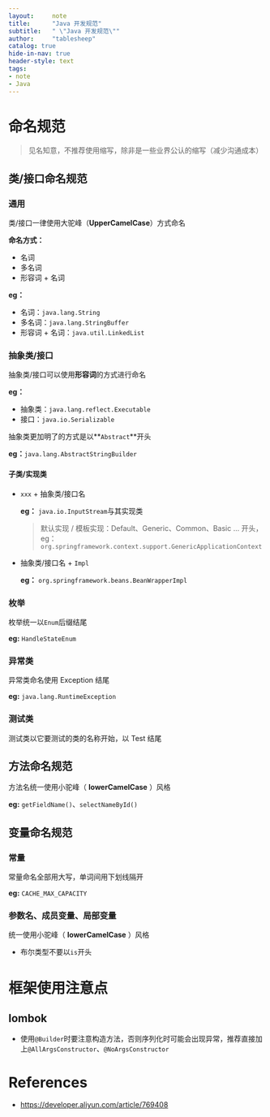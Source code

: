 ```yaml
---
layout:     note
title:      "Java 开发规范"
subtitle:   " \"Java 开发规范\""
author:     "tablesheep"
catalog: true
hide-in-nav: true
header-style: text
tags:
- note
- Java
---
```




# 命名规范

> 见名知意，不推荐使用缩写，除非是一些业界公认的缩写（减少沟通成本）



## 类/接口命名规范

### 通用

类/接口一律使用大驼峰（**UpperCamelCase**）方式命名

**命名方式：**

- 名词 
- 多名词
- 形容词 + 名词

**eg：**

- 名词：`java.lang.String`
- 多名词：`java.lang.StringBuffer`
- 形容词 + 名词：`java.util.LinkedList`



### 抽象类/接口

抽象类/接口可以使用**形容词**的方式进行命名

**eg：**

- 抽象类：`java.lang.reflect.Executable`
- 接口：`java.io.Serializable`



抽象类更加明了的方式是以**`Abstract`**开头

**eg：**`java.lang.AbstractStringBuilder`



#### 子类/实现类

- `xxx` + 抽象类/接口名

  **eg：** `java.io.InputStream`与其实现类

  > 默认实现 / 模板实现：Default、Generic、Common、Basic ... 开头，eg：`org.springframework.context.support.GenericApplicationContext`

  

- 抽象类/接口名 + `Impl`

  **eg：** `org.springframework.beans.BeanWrapperImpl`

  

### 枚举

枚举统一以`Enum`后缀结尾

**eg:** `HandleStateEnum`



### 异常类

异常类命名使用 Exception 结尾

**eg:** `java.lang.RuntimeException`



### 测试类

测试类以它要测试的类的名称开始，以 Test 结尾





## 方法命名规范

方法名统一使用小驼峰（ **lowerCamelCase** ）风格

**eg:** `getFieldName()`、`selectNameById()`



## 变量命名规范

### 常量

常量命名全部用大写，单词间用下划线隔开

**eg:** `CACHE_MAX_CAPACITY`



### 参数名、成员变量、局部变量

统一使用小驼峰（ **lowerCamelCase** ）风格

- 布尔类型不要以`is`开头





# 框架使用注意点

## lombok

- 使用`@Builder`时要注意构造方法，否则序列化时可能会出现异常，推荐直接加上`@AllArgsConstructor`、`@NoArgsConstructor`

  

# References

- <https://developer.aliyun.com/article/769408>
